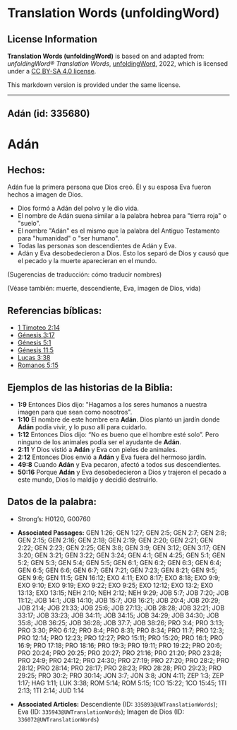 # Translation Words (unfoldingWord)

## License Information

**Translation Words (unfoldingWord)** is based on and adapted from: _unfoldingWord® Translation Words_, [unfoldingWord](https://unfoldingword.org/utw), 2022, which is licensed under a [CC BY-SA 4.0 license](https://creativecommons.org/licenses/by-sa/4.0/legalcode.en).

This markdown version is provided under the same license.



--------------------------------

## Adán (id: 335680)

Adán
====

Hechos:
-------

Adán fue la primera persona que Dios creó. Él y su esposa Eva fueron hechos a imagen de Dios.

* Dios formó a Adán del polvo y le dio vida.
* El nombre de Adán suena similar a la palabra hebrea para "tierra roja" o "suelo".
* El nombre "Adán" es el mismo que la palabra del Antiguo Testamento para "humanidad" o "ser humano".
* Todas las personas son descendientes de Adán y Eva.
* Adán y Eva desobedecieron a Dios. Esto los separó de Dios y causó que el pecado y la muerte aparecieran en el mundo.

(Sugerencias de traducción: cómo traducir nombres)

(Véase también: muerte, descendiente, Eva, imagen de Dios, vida)

Referencias bíblicas:
---------------------

* [1 Timoteo 2:14](https://ref.ly/1Tim2:14)
* [Génesis 3:17](https://ref.ly/Gen3:17)
* [Génesis 5:1](https://ref.ly/Gen5:1)
* [Génesis 11:5](https://ref.ly/Gen11:5)
* [Lucas 3:38](https://ref.ly/Luke3:38)
* [Romanos 5:15](https://ref.ly/Rom5:15)

Ejemplos de las historias de la Biblia:
---------------------------------------

* **1:9** Entonces Dios dijo: "Hagamos a los seres humanos a nuestra imagen para que sean como nosotros".
* **1:10** El nombre de este hombre era **Adán**. Dios plantó un jardín donde **Adán** podía vivir, y lo puso allí para cuidarlo.
* **1:12** Entonces Dios dijo: “No es bueno que el hombre esté solo”. Pero ninguno de los animales podía ser el ayudante de **Adán**.
* **2:11** Y Dios vistió a **Adán** y Eva con pieles de animales.
* **2:12** Entonces Dios envió a **Adán** y Eva fuera del hermoso jardín.
* **49:8** Cuando **Adán** y Eva pecaron, afectó a todos sus descendientes.
* **50:16** Porque **Adán** y Eva desobedecieron a Dios y trajeron el pecado a este mundo, Dios lo maldijo y decidió destruirlo.

Datos de la palabra:
--------------------

* Strong’s: H0120, G00760

* **Associated Passages:** GEN 1:26; GEN 1:27; GEN 2:5; GEN 2:7; GEN 2:8; GEN 2:15; GEN 2:16; GEN 2:18; GEN 2:19; GEN 2:20; GEN 2:21; GEN 2:22; GEN 2:23; GEN 2:25; GEN 3:8; GEN 3:9; GEN 3:12; GEN 3:17; GEN 3:20; GEN 3:21; GEN 3:22; GEN 3:24; GEN 4:1; GEN 4:25; GEN 5:1; GEN 5:2; GEN 5:3; GEN 5:4; GEN 5:5; GEN 6:1; GEN 6:2; GEN 6:3; GEN 6:4; GEN 6:5; GEN 6:6; GEN 6:7; GEN 7:21; GEN 7:23; GEN 8:21; GEN 9:5; GEN 9:6; GEN 11:5; GEN 16:12; EXO 4:11; EXO 8:17; EXO 8:18; EXO 9:9; EXO 9:10; EXO 9:19; EXO 9:22; EXO 9:25; EXO 12:12; EXO 13:2; EXO 13:13; EXO 13:15; NEH 2:10; NEH 2:12; NEH 9:29; JOB 5:7; JOB 7:20; JOB 11:12; JOB 14:1; JOB 14:10; JOB 15:7; JOB 16:21; JOB 20:4; JOB 20:29; JOB 21:4; JOB 21:33; JOB 25:6; JOB 27:13; JOB 28:28; JOB 32:21; JOB 33:17; JOB 33:23; JOB 34:11; JOB 34:15; JOB 34:29; JOB 34:30; JOB 35:8; JOB 36:25; JOB 36:28; JOB 37:7; JOB 38:26; PRO 3:4; PRO 3:13; PRO 3:30; PRO 6:12; PRO 8:4; PRO 8:31; PRO 8:34; PRO 11:7; PRO 12:3; PRO 12:14; PRO 12:23; PRO 12:27; PRO 15:11; PRO 15:20; PRO 16:1; PRO 16:9; PRO 17:18; PRO 18:16; PRO 19:3; PRO 19:11; PRO 19:22; PRO 20:6; PRO 20:24; PRO 20:25; PRO 20:27; PRO 21:16; PRO 21:20; PRO 23:28; PRO 24:9; PRO 24:12; PRO 24:30; PRO 27:19; PRO 27:20; PRO 28:2; PRO 28:12; PRO 28:14; PRO 28:17; PRO 28:23; PRO 28:28; PRO 29:23; PRO 29:25; PRO 30:2; PRO 30:14; JON 3:7; JON 3:8; JON 4:11; ZEP 1:3; ZEP 1:17; HAG 1:11; LUK 3:38; ROM 5:14; ROM 5:15; 1CO 15:22; 1CO 15:45; 1TI 2:13; 1TI 2:14; JUD 1:14
* **Associated Articles:** Descendiente (ID: `335893@UWTranslationWords`); Eva (ID: `335943@UWTranslationWords`); Imagen de Dios (ID: `336072@UWTranslationWords`)

